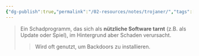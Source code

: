 ```yaml
---
{"dg-publish":true,"permalink":"/02-resources/notes/trojaner/","tags":["malware","it-sicherheit"],"noteIcon":"","updated":"2025-09-05T10:12:32.324+02:00"}
---
```


>Ein Schadprogramm, das sich als **nützliche Software tarnt** (z.B. als Update oder Spiel), im Hintergrund aber Schaden verursacht.  
>>Wird oft genutzt, um Backdoors zu installieren.